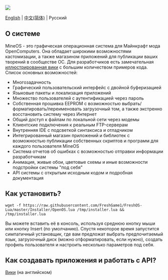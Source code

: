 ![](https://i.imgur.com/Ki5bX0I.gif)

[English](https://github.com/FreshGame1/FreshOS-Lua/blob/master/README.md) | [中文(简体)](https://github.com/FreshGame1/FreshOS-Lua/blob/master/README-zh_CN.md) | Русский

## О системе

MineOS - это графическая операционная система для Майнкрафт мода OpenComputers. Она обладает широкими возможностями кастомизации, а также магазином приложений для публикации ваших творений в сообществе ОС. Для разработчиков есть замечательная [иллюстрированная вики](https://github.com/IgorTimofeev/MineOS/wiki) с большим количеством примеров кода. Список основных возможностей:

-  Многозадачность
-  Графический пользовательский интерфейс с двойной буферизацией
-  Языковые пакеты и локализация приложений
-  Множество пользователей с аутентификацией через пароль
-  Собственная прошивка EEPROM с возможностью выбрать/форматировать/переименовать загрузочный том, а также экстренно восстановить систему через Интернет
-  Общий доступ к файлам по локальной сети через модемы
-  Клиентские подключения к реальным FTP-серверам
-  Внутренняя IDE с подсветкой синтаксиса и отладчиком
-  Интегрированный магазин приложений и библиотек с возможностью публикации собственных скриптов и программ для каждого пользователя MineOS
-  Система отчетов об ошибках с возможностью отправки информации разработчикам
-  Анимация, живые обои, цветовые схемы и иные возможности подстройки системы "под себя"
-  API системы с открытым исходным кодом и подробная документация

## Как установить?

	wget -f https://raw.githubusercontent.com/FreshGame1/FreshOS-Lua/master/Installer/OpenOS.lua /tmp/installer.lua && /tmp/installer.lua

Вы можете вставить её в консоль, используя среднюю кнопку мыши или кнопку Insert (по умолчанию). Спустя некоторое время запустится симпатичный установщик, где вам предложат выбрать предпочитаемый язык, загрузочный диск (можно отформатировать, если нужно), создать профиль пользователя и настроить несколько параметров под себя.

## Как создавать приложения и работать с API?

[Вики](https://github.com/IgorTimofeev/MineOS/wiki) (на английском)
